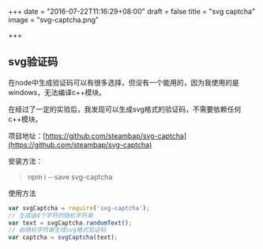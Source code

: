 +++
date = "2016-07-22T11:16:29+08:00"
draft = false
title = "svg captcha"
image = "svg-captcha.png"

+++

## svg验证码

在node中生成验证码可以有很多选择，但没有一个能用的，因为我使用的是windows，无法编译c++模块。 

在经过了一定的实验后，我发现可以生成svg格式的验证码，不需要依赖任何c++模块。

项目地址：[https://github.com/steambap/svg-captcha](https://github.com/steambap/svg-captcha)

安装方法：  

> npm i --save svg-captcha

使用方法
```Javascript
var svgCaptcha = require('svg-captcha');
// 生成由4个字符的随机字符串
var text = svgCaptcha.randomText();
// 由随机字符串生成svg格式验证码
var captcha = svgCaptcha(text);
```
